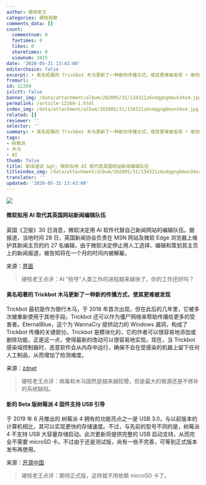 ```yaml
---
author: 硬核老王
categories: 硬核观察
comments_data: []
count:
  commentnum: 0
  favtimes: 0
  likes: 0
  sharetimes: 0
  viewnum: 3415
date: '2020-05-31 13:43:00'
editorchoice: false
excerpt: • 臭名昭著的 Trickbot 木马更新了一种新的传播方式，使其更难被发现 • 新的 Beta 版树莓派 4 固件支持 USB 引导
fromurl: ''
id: 12269
islctt: false
banner_img: /data/attachment/album/202005/31/134321z6xdqgng6mun34x4.jpg
permalink: /article-12269-1.html
index_img: /data/attachment/album/202005/31/134321z6xdqgng6mun34x4.jpg
related: []
reviewer: ''
selector: ''
summary: • 臭名昭著的 Trickbot 木马更新了一种新的传播方式，使其更难被发现 • 新的 Beta 版树莓派 4 固件支持 USB 引导
tags:
- 树莓派
- 木马
- AI
thumb: false
title: 新闻速读 &gt; 微软拟用 AI 取代其英国网站新闻编辑队伍
titleindex_img: /data/attachment/album/202005/31/134321z6xdqgng6mun34x4.jpg
translator: ''
updated: '2020-05-31 13:43:00'
---
```


![](/data/attachment/album/202005/31/134321z6xdqgng6mun34x4.jpg)


#### 微软拟用 AI 取代其英国网站新闻编辑队伍


英国《卫报》30 日消息，微软决定用 AI 软件代替自己新闻网站的编辑队伍。据报道，当地时间 28 日，英国新闻协会负责在 MSN 网站及微软 Edge 浏览器上维护其新闻主页的约 27 名编辑，由于微软决定停止用人工选择、编辑和策划其主页上的新闻报道，被告知将在一个月的时间内被解雇。


来源：[界面](https://www.cnbeta.com/articles/tech/985157.htm)



> 
> 硬核老王点评：AI “抢夺”人类工作的进程越来越快了，你的工作还好吗？
> 
> 
> 


#### 臭名昭著的 Trickbot 木马更新了一种新的传播方式，使其更难被发现


Trickbot 最初是作为银行木马，于 2016 年首次出现，但在此后的几年里，它被多次被重新使用于其他手段。Trickbot 还可以作为僵尸网络来帮助传播给更多的受害者。EternalBlue，这个为 WannaCry 提供动力的 Windows 漏洞，构成了 Trickbot 传播的关键部分。Trickbot 是模块化的，它的作者可以很容易地添加或删除功能，正是这一点，使得最新的改动可以很容易地实现。现在，当 Trickbot 感染域控制器时，恶意软件会从内存中运行，确保不会在受感染的机器上留下任何人工制品，从而增加了检测难度。


来源：[zdnet](https://www.zdnet.com/article/this-new-trickbot-malware-update-makes-it-even-harder-to-detect/)



> 
> 硬核老王点评：病毒和木马固然是越来越狡猾，但是最大的根源还是不修补的系统缺陷。
> 
> 
> 


#### 新的 Beta 版树莓派 4 固件支持 USB 引导


于 2019 年 6 月推出的 树莓派 4 拥有的功能亮点之一是 USB 3.0，与以前版本的计算机相比，其可以实现更快的存储速度。不过，与先前的型号不同的是，树莓派 4 不支持 USB 大容量存储启动。此次更新将提供完整的 USB 启动支持，从而完全不需要 microSD 卡。不过由于还是测试版，尚有一些不完善，可等到正式版本发布再使用。


来源：[开源中国](https://www.oschina.net/news/116048/raspberry-pi-4-boot-from-usb-firmware-beta)



> 
> 硬核老王点评：期待正式版，这样就不用依赖 microSD 卡了。
> 
> 
>